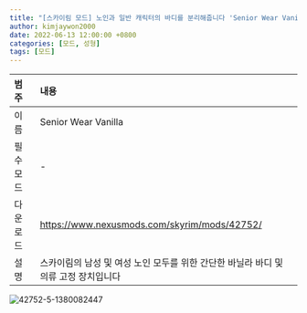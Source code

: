 ```yaml
---
title: "[스카이림 모드] 노인과 일반 캐릭터의 바디를 분리해줍니다 'Senior Wear Vanilla'"
author: kimjaywon2000
date: 2022-06-13 12:00:00 +0800
categories: [모드, 성형]
tags: [모드]
---
```


| 범주             | 내용            |
|:----------------|:---------------|
| 이름             | Senior Wear Vanilla  |
| 필수 모드         | - |
| 다운로드          | <https://www.nexusmods.com/skyrim/mods/42752/> |
| 설명             | 스카이림의 남성 및 여성 노인 모두를 위한 간단한 바닐라 바디 및 의류 고정 장치입니다 |

![42752-5-1380082447](https://user-images.githubusercontent.com/76558033/173387490-26d54936-7ece-4cd7-8d60-793ebc26f21e.jpg)
